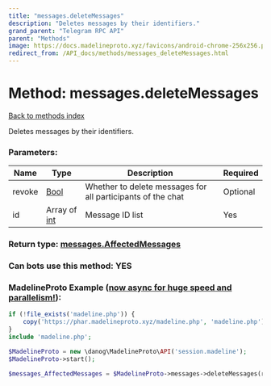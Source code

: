 ```yaml
---
title: "messages.deleteMessages"
description: "Deletes messages by their identifiers."
grand_parent: "Telegram RPC API"
parent: "Methods"
image: https://docs.madelineproto.xyz/favicons/android-chrome-256x256.png
redirect_from: /API_docs/methods/messages_deleteMessages.html
---
```

# Method: messages.deleteMessages
[Back to methods index](index.html)



Deletes messages by their identifiers.

### Parameters:

| Name     |    Type       | Description | Required |
|----------|---------------|-------------|----------|
|revoke|[Bool](/API_docs/types/Bool.html) | Whether to delete messages for all participants of the chat | Optional|
|id|Array of [int](/API_docs/types/int.html) | Message ID list | Yes|


### Return type: [messages.AffectedMessages](/API_docs/types/messages.AffectedMessages.html)

### Can bots use this method: **YES**


### MadelineProto Example ([now async for huge speed and parallelism!](https://docs.madelineproto.xyz/docs/ASYNC.html)):


```php
if (!file_exists('madeline.php')) {
    copy('https://phar.madelineproto.xyz/madeline.php', 'madeline.php');
}
include 'madeline.php';

$MadelineProto = new \danog\MadelineProto\API('session.madeline');
$MadelineProto->start();

$messages_AffectedMessages = $MadelineProto->messages->deleteMessages(revoke: $Bool, id: [$int, $int], );
```

